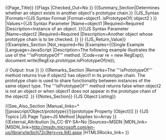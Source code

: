 {{Page_Title}}
{{Flags
|Checked_Out=No
}}
{{Summary_Section|Determines whether an object exists in another object's prototype chain.}}
{{JS_Syntax
|Formats={{JS Syntax Format
|Format=object1. isPrototypeOf( object2 )
}}
|Values={{JS Syntax Parameter
|Name=object1
|Required=Required
|Description=Instance of an object.
}}{{JS Syntax Parameter
|Name=object2
|Required=Required
|Description=Another object whose prototype chain is to be checked.
}}
}}
{{JS_Return_Value}}
{{Examples_Section
|Not_required=No
|Examples={{Single Example
|Language=JavaScript
|Description=The following example illustrates the use of the '''isPrototypeOf''' method.
|Code=var re = new RegExp();
 document.write(RegExp.prototype.isPrototypeOf(re));
 
 // Output: true
}}
}}
{{Remarks_Section
|Remarks=The '''isPrototypeOf''' method returns true if object2 has object1 in its prototype chain. The prototype chain is used to share functionality between instances of the same object type. The '''isPrototypeOf''' method returns false when object2 is not an object or when object1 does not appear in the prototype chain of the object2.
}}
{{Notes_Section}}
{{JS Object Listing}}

{{See_Also_Section
|Manual_links=* [[javascript/Object/prototype{{!}}prototype Property (Object)]]
}}
{{JS Topics
|JS Page Type=JS Method
|Applies to=Array
}}
{{External_Attribution
|Is_CC-BY-SA=No
|Sources=MSDN
|MDN_link=
|MSDN_link=http://msdn.microsoft.com/en-us/library/ie/bch72c9e(v=vs.94).aspx
|HTML5Rocks_link=
}}